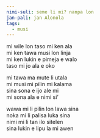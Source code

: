 ```yaml
---
nimi-suli: seme li mi? nanpa lon
jan-pali: jan Alonola
tags:
  - musi
---
```

mi wile lon taso mi ken ala  
mi ken tawa musi lon linja  
mi ken lukin e pimeja e walo  
taso mi jo ala e oko

mi tawa ma mute li utala  
mi musi mi pilin mi kalama  
sina sona e ijo ale mi  
mi sona ala e nimi si’

wawa mi li pilin lon lawa sina  
noka mi li palisa luka sina  
nimi mi li tan ilo sitelen  
sina lukin e lipu la mi awen
